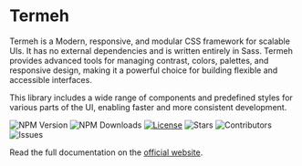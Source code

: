 # Termeh

Termeh is a Modern, responsive, and modular CSS framework for scalable UIs. It has no external dependencies and is written entirely in Sass. Termeh provides advanced tools for managing contrast, colors, palettes, and responsive design, making it a powerful choice for building flexible and accessible interfaces.

This library includes a wide range of components and predefined styles for various parts of the UI, enabling faster and more consistent development.

![NPM Version](https://img.shields.io/npm/v/termeh)
![NPM Downloads](https://img.shields.io/npm/dw/termeh)
[![License](https://img.shields.io/github/license/mekramy/termeh)](https://github.com/mekramy/termeh/blob/master/LICENSE)
![Stars](https://img.shields.io/github/stars/mekramy/termeh?style=social)
![Contributors](https://img.shields.io/github/contributors/mekramy/termeh)
![Issues](https://img.shields.io/github/issues/mekramy/termeh)

Read the full documentation on the [official website](https://termeh.ekramy.ir).
